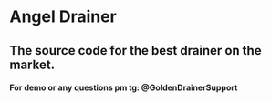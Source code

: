 # Angel Drainer
## The source code for the best drainer on the market.
#### For demo or any questions pm tg: @GoldenDrainerSupport

